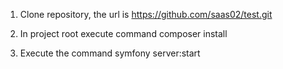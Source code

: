 1. Clone repository, the url is https://github.com/saas02/test.git

2. In project root execute command composer install

3. Execute the command symfony server:start

